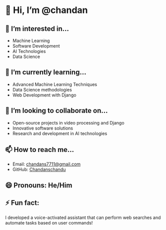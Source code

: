 # 👋 Hi, I’m @chandan


## 👀 I’m interested in...
- Machine Learning
- Software Development
- AI Technologies
- Data Science

## 🌱 I’m currently learning...
- Advanced Machine Learning Techniques
- Data Science methodologies
- Web Development with Django

## 💞️ I’m looking to collaborate on...
- Open-source projects in video processing and Django
- Innovative software solutions
- Research and development in AI technologies

## 📫 How to reach me...
- Email: [chandans7711@gmail.com](mailto:chandans7711@gmail.com)
- GitHub: [Chandanschandu](https://github.com/Chandanschandu)

## 😄 Pronouns: He/Him

## ⚡ Fun fact:
I developed a voice-activated assistant that can perform web searches and automate tasks based on user commands!
